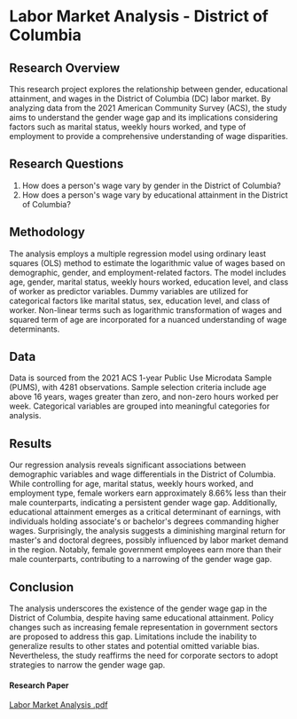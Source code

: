 # Labor Market Analysis - District of Columbia

## Research Overview
This research project explores the relationship between gender, educational attainment, and wages in the District of Columbia (DC) labor market. By analyzing data from the 2021 American Community Survey (ACS), the study aims to understand the gender wage gap and its implications considering factors such as marital status, weekly hours worked, and type of employment to provide a comprehensive understanding of wage disparities.

## Research Questions
1. How does a person's wage vary by gender in the District of Columbia?
2. How does a person's wage vary by educational attainment in the District of Columbia?

## Methodology
The analysis employs a multiple regression model using ordinary least squares (OLS) method to estimate the logarithmic value of wages based on demographic, gender, and employment-related factors. The model includes age, gender, marital status, weekly hours worked, education level, and class of worker as predictor variables. Dummy variables are utilized for categorical factors like marital status, sex, education level, and class of worker. Non-linear terms such as logarithmic transformation of wages and squared term of age are incorporated for a nuanced understanding of wage determinants.

## Data
Data is sourced from the 2021 ACS 1-year Public Use Microdata Sample (PUMS), with 4281 observations. Sample selection criteria include age above 16 years, wages greater than zero, and non-zero hours worked per week. Categorical variables are grouped into meaningful categories for analysis.

## Results
Our regression analysis reveals significant associations between demographic variables and wage differentials in the District of Columbia. While controlling for age, marital status, weekly hours worked, and employment type, female workers earn approximately 8.66% less than their male counterparts, indicating a persistent gender wage gap. Additionally, educational attainment emerges as a critical determinant of earnings, with individuals holding associate's or bachelor's degrees commanding higher wages. Surprisingly, the analysis suggests a diminishing marginal return for master's and doctoral degrees, possibly influenced by labor market demand in the region. Notably, female government employees earn more than their male counterparts, contributing to a narrowing of the gender wage gap.
## Conclusion
The analysis underscores the existence of the gender wage gap in the District of Columbia, despite having same educational attainment. Policy changes such as increasing female representation in government sectors are proposed to address this gap. Limitations include the inability to generalize results to other states and potential omitted variable bias. Nevertheless, the study reaffirms the need for corporate sectors to adopt strategies to narrow the gender wage gap.

#### Research Paper
[Labor Market Analysis .pdf](https://github.com/srimallipudi/Washington-DC-Labor-Market-Analysis-Gender-Wage-Gap/files/14795765/Labor.Market.Analysis.pdf)
